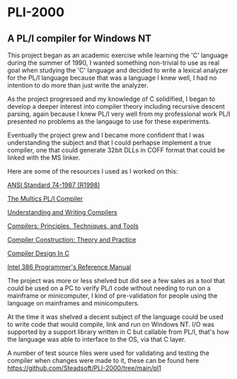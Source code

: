 # PLI-2000
## A PL/I compiler for Windows NT
This project began as an academic exercise while learning the 'C' language during the summer of 1990, I wanted something non-trivial to use as real goal when studying the 'C' language and decided to write a lexical analyzer for the PL/I language because that was a language I knew well, I had no intention to do more than just write the analyzer.

As the project progressed and my knowledge of C solidified, I began to develop a deeper interest into compiler theory including recursive descent parsing, again because I knew PL/I very well from my professional work PL/I presented no problems as the langauge to use for these experiments.

Eventually the project grew and I became more confident that I was understanding the subject and that I could perhapse implement a true compiler, one that could generate 32bit DLLs in COFF format that could be linked with the MS linker.

Here are some of the resources I used as I worked on this:

[ANSI Standard 74-1987 (R1998)](https://webstore.ansi.org/standards/incits/ansiincits741987r1998)

[The Multics PL/I Compiler](https://multicians.org/pl1-raf.html)

[Understanding and Writing Compilers](https://www.amazon.com/Understanding-Writing-Compilers-Yourself-Guide/dp/0333217314)

[Compilers: Principles, Techniques, and Tools](https://www.amazon.com/Compilers-Principles-Techniques-Alfred-Aho/dp/0201100886/ref=sr_1_4?keywords=dragon+book+compiler&qid=1636226821&s=books&sr=1-4)

[Compiler Construction: Theory and Practice](https://www.amazon.com/Compiler-Construction-Practice-Revised-Hardcover/dp/B011DBDVNC/ref=sr_1_2?keywords=compiler+construction+theory+and+practice&qid=1636226942&s=books&sr=1-2)

[Compiler Design In C](https://www.biblio.com/book/compiler-design-c-i-holub/d/1375125420)

[Intel 386 Programmer's Reference Manual](https://css.csail.mit.edu/6.858/2013/readings/i386.pdf)

The project was more or less shelved but did see a few sales as a tool that could be used on a PC to verify PL/I code without needing to run on a mainframe or minicomputer, I kind of pre-validation for people using the language on mainframes and minicomputers.

At the time it was shelved a decent subject of the language could be used to write code that would compile, link and run on Windows NT. I/O was supported by a support library written in C but callable from PL/I, that's how the language was able to interface to the OS, via that C layer.

A number of test source files were used for validating and testing the compiler when changes were made to it, these can be found here https://github.com/Steadsoft/PLI-2000/tree/main/pl1
